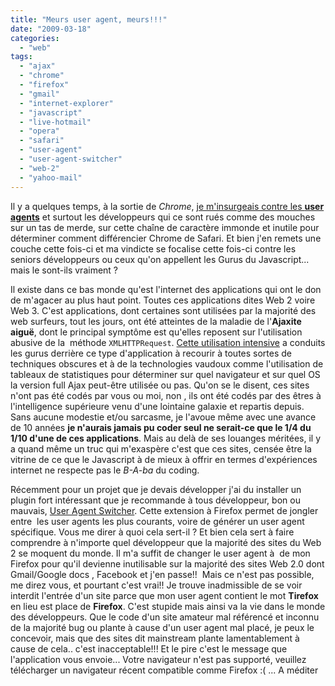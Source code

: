 ```yaml
---
title: "Meurs user agent, meurs!!!"
date: "2009-03-18"
categories: 
  - "web"
tags: 
  - "ajax"
  - "chrome"
  - "firefox"
  - "gmail"
  - "internet-explorer"
  - "javascript"
  - "live-hotmail"
  - "opera"
  - "safari"
  - "user-agent"
  - "user-agent-switcher"
  - "web-2"
  - "yahoo-mail"
---
```


Il y a quelques temps, à la sortie de _Chrome_, [je m'insurgeais contre les **user agents**](http://nyams.planbweb.com/blog/2008/09/18/yen-a-marre-des-user-agent/ "y'en a marre des user agents") et surtout les développeurs qui ce sont rués comme des mouches sur un tas de merde, sur cette chaîne de caractère immonde et inutile pour déterminer comment différencier Chrome de Safari. Et bien j'en remets une couche cette fois-ci et ma vindicte se focalise cette fois-ci contre les seniors développeurs ou ceux qu'on appellent les Gurus du Javascript... mais le sont-ils vraiment ?

Il existe dans ce bas monde qu'est l'internet des applications qui ont le don de m'agacer au plus haut point. Toutes ces applications dites Web 2 voire Web 3. C'est applications, dont certaines sont utilisées par la majorité des web surfeurs, tout les jours, ont été atteintes de la maladie de l'**Ajaxite aiguë**, dont le principal symptôme est qu'elles reposent sur l'utilisation abusive de la  méthode `XMLHTTPRequest`. [Cette utilisation intensive](http://nyams.planbweb.com/blog/2008/11/24/detournement-des-entetes-http-en-ajax/ "Détournement des entêtes HTTP") a conduits les gurus derrière ce type d'application à recourir à toutes sortes de techniques obscures et à de la technologies vaudoux comme l'utilisation de tableaux de statistiques pour déterminer sur quel navigateur et sur quel OS la version full Ajax peut-être utilisée ou pas. Qu'on se le disent, ces sites n'ont pas été codés par vous ou moi, non , ils ont été codés par des êtres à l'intelligence supérieure venu d'une lointaine galaxie et repartis depuis. Sans aucune modestie et/ou sarcasme, je l'avoue même avec une avance de 10 années **je n'aurais jamais pu coder seul ne serait-ce que le 1/4 du 1/10 d'une de ces applications**. Mais au delà de ses louanges méritées, il y a quand même un truc qui m'exaspère c'est que ces sites, censée être la vitrine de ce que le Javascript à de mieux à offrir en termes d'expériences internet ne respecte pas le _B-A-ba_ du coding.

Récemment pour un projet que je devais développer j'ai du installer un plugin fort intéressant que je recommande à tous développeur, bon ou mauvais, [User Agent Switcher](https://addons.mozilla.org/en-US/firefox/addon/59 "L'extension User Agent Switcher de Firefox"). Cette extension à Firefox permet de jongler entre  les user agents les plus courants, voire de générer un user agent spécifique. Vous me direr à quoi cela sert-il ? Et bien cela sert à faire comprendre à n'importe quel développeur que la majorité des sites du Web 2 se moquent du monde. Il m'a suffit de changer le user agent à  de mon Firefox pour qu'il devienne inutilisable sur la majorité des sites Web 2.0 dont Gmail/Google docs , Facebook et j'en passe!!  Mais ce n'est pas possible, me direz vous, et pourtant c'est vrai!! Je trouve inadmissible de se voir interdit l'entrée d'un site parce que mon user agent contient le mot **Tirefox** en lieu est place de **Firefox**. C'est stupide mais ainsi va la vie dans le monde des développeurs. Que le code d'un site amateur mal référencé et inconnu de la majorité bug ou plante à cause d'un user agent mal placé, je peux le concevoir, mais que des sites dit mainstream plante lamentablement à cause de cela.. c'est inacceptable!!! Et le pire c'est le message que l'application vous envoie... Votre navigateur n'est pas supporté, veuillez télécharger un navigateur récent compatible comme Firefox :( ... A méditer
